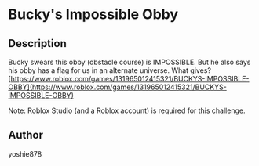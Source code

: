 # Bucky's Impossible Obby

## Description

Bucky swears this obby (obstacle course) is IMPOSSIBLE. But he also says his obby has a flag for us in an alternate universe. What gives?
[https://www.roblox.com/games/131965012415321/BUCKYS-IMPOSSIBLE-OBBY](https://www.roblox.com/games/131965012415321/BUCKYS-IMPOSSIBLE-OBBY)

Note: Roblox Studio (and a Roblox account) is required for this challenge.

## Author
yoshie878
